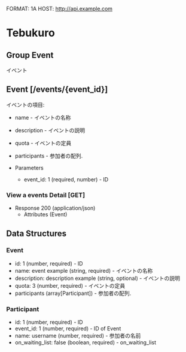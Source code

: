 FORMAT: 1A
HOST: http://api.example.com

# Tebukuro

## Group Event

イベント

## Event [/events/{event_id}]

イベントの項目:

+ name - イベントの名称
+ description - イベントの説明
+ quota - イベントの定員
+ participants - 参加者の配列.

+ Parameters
    + event_id: 1 (required, number) - ID

### View a events Detail [GET]

+ Response 200 (application/json)
    + Attributes (Event)

## Data Structures

### Event

+ id: 1 (number, required) - ID
+ name: event example (string, required) - イベントの名称
+ description: description example (string, optional) - イベントの説明
+ quota: 3 (number, required) - イベントの定員
+ participants (array[Participant]) - 参加者の配列.

### Participant

+ id: 1 (number, required) - ID
+ event_id: 1 (number, required) - ID of Event
+ name: username (number, required) - 参加者の名前
+ on_waiting_list: false (boolean, required) - on_waiting_list

